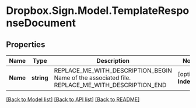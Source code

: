 # Dropbox.Sign.Model.TemplateResponseDocument

## Properties

Name | Type | Description | Notes
------------ | ------------- | ------------- | -------------
**Name** | **string** | REPLACE_ME_WITH_DESCRIPTION_BEGIN Name of the associated file. REPLACE_ME_WITH_DESCRIPTION_END | [optional] **Index** | **int** | REPLACE_ME_WITH_DESCRIPTION_BEGIN Document ordering, the lowest index is displayed first and the highest last (0-based indexing). REPLACE_ME_WITH_DESCRIPTION_END | [optional] **FieldGroups** | [**List&lt;TemplateResponseDocumentFieldGroup&gt;**](TemplateResponseDocumentFieldGroup.md) | REPLACE_ME_WITH_DESCRIPTION_BEGIN An array of Form Field Group objects. REPLACE_ME_WITH_DESCRIPTION_END | [optional] **FormFields** | [**List&lt;TemplateResponseDocumentFormFieldBase&gt;**](TemplateResponseDocumentFormFieldBase.md) | REPLACE_ME_WITH_DESCRIPTION_BEGIN An array of Form Field objects containing the name and type of each named field. REPLACE_ME_WITH_DESCRIPTION_END | [optional] **CustomFields** | [**List&lt;TemplateResponseDocumentCustomFieldBase&gt;**](TemplateResponseDocumentCustomFieldBase.md) | REPLACE_ME_WITH_DESCRIPTION_BEGIN An array of Form Field objects containing the name and type of each named field. REPLACE_ME_WITH_DESCRIPTION_END | [optional] **StaticFields** | [**List&lt;TemplateResponseDocumentStaticFieldBase&gt;**](TemplateResponseDocumentStaticFieldBase.md) | REPLACE_ME_WITH_DESCRIPTION_BEGIN An array describing static overlay fields. **NOTE:** Only available for certain subscriptions. REPLACE_ME_WITH_DESCRIPTION_END | [optional] 

[[Back to Model list]](../README.md#documentation-for-models) [[Back to API list]](../README.md#documentation-for-api-endpoints) [[Back to README]](../README.md)


